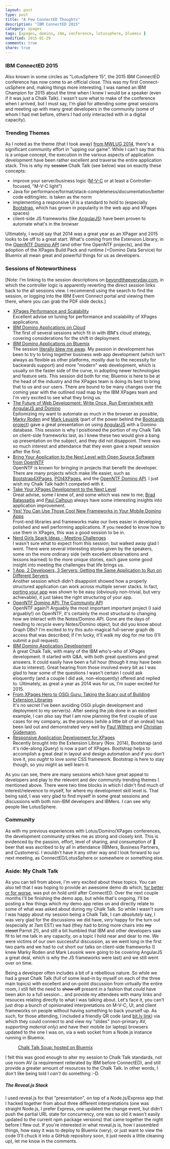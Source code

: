 ```yaml
---
layout: post
type: post
title: "A Few ConnectED Thoughts"
description: "IBM ConnectED 2015"
category: xpages
tags: [xpages, domino, ibm, conference, lotussphere, bluemix ]
modified: 2015-01-29
comments: true
share: true
---
```


### IBM ConnectED 2015
Also known in some circles as "LotusSphere 15", the 2015 IBM ConnectED conference has now come to an official close. This was my first Connect-usSphere and, making things more interesting, I was named an IBM Champion for 2015 about the time when I knew I would be a speaker (even if it was _just_ a Chalk Talk). I wasn't sure what to make of the conference when I arrived, but I must say, I'm glad for attending some great sessions and meeting up with many great developers in the community (some of whom I had met before, others I had only interacted with in a digital capacity).

### Trending Themes
As I noted as the theme (that I took away) [from MWLUG 2014](/xpages/community-code-and-evolution/), there's a significant community effort in "upping our game". While I can't say that this is a unique concept, the execution in the various aspects of application development have been rather excellent and traverse the entire application stack. This is why my <s>session</s> Chalk Talk (see below) was on exactly these concepts:

* improve your server/business logic ([M-V-C](/xpages/unraveling-the-mvc-mysteries/) or at least a Controller-focused, "M-V-C light")
* Java for performance/format/stack-completeness/documentation/better code editing/etc. is taken as the norm
* implementing a responsive UI is a standard to hold to (especially [Bootstrap](//getbootstrap.com), which has grown in popularity in the web app and XPages spaces)
* client-side JS frameworks (like [AngularJS](//angularjs.org)) have been proven to automate what's in the browser

Ultimately, I would say that 2014 was a great year as an XPager and 2015 looks to be off to a great start. What's coming from the Extension Library, in the [OpenNTF Domino API](//openntf.org/main.nsf/project.xsp?r=project/OpenNTF%20Domino%20API) (and other fine OpenNTF projects), and the adoption of the XPages Build Pack and runtime (+Domino Data Service) for Bluemix all mean great and powerful things for us as developers.

### Sessions of Noteworthiness
[Note: I'm linking to the session descriptions on [beyondtheeveryday.com](//beyondtheeveryday.com), in which the controller logic is apparently reverting the direct session links back to the all sessions view. I recommend using the search to find the session, or logging into the IBM Event Connect portal and viewing them there, where you can grab the PDF slide decks.]

* [XPages Performance and Scalability](//beyondtheeveryday.com/#/sessions/68839ACEB9BB2918C1257DD3003B5A3C)<br />
Excellent advise on tuning for performance and scalability of XPages applications.
* [IBM Domino Applications on Cloud](//beyondtheeveryday.com/#/sessions/B5BF997770B0137DC1257DD3003B5A42)<br />
The first of several sessions which fit in with IBM's cloud strategy, covering considerations for the shift in deployment.
* [IBM Domino Applications on Bluemix](//beyondtheeveryday.com/#/sessions/2B9099E8A6D5C465C1257DD3003B53A3)<br />
The session [literally blew me away](https://www.youtube.com/v/iLi2xB82ZyI?start=233&end=262). My passion in development has been to try to bring together business web app development (which isn't always as flexible as other platforms, mostly due to the necessity for backwards support) and more "modern" web development, which is usually on the faster side of the curve, in adopting newer technologies and feature sets. This session did both for me; Bluemix is here to be at the head of the industry and the XPages team is doing its best to bring that to us and our users. There are bound to be many changes over the coming year with the outlined road map by the IBM XPages team and I'm very excited to see what they bring us.
* [The Future of Web Development: Write Once, Run Everywhere with AngularJS and Domino](//beyondtheeveryday.com/#/sessions/7DF68F606C52B584C1257DD3003B55E6)<br />
Epitomizing my want to automate as much in the browser as possible, [Marky Roden](//twitter.com/MarkyRoden) and [Mark Leusink](//twitter.com/markleusink) (part of the power behind the [Bootcards project](//bootcards.org/)) gave a great presentation on using [AngularJS](//angularjs.org/) with a Domino database. This session is why I positioned the portion of my Chalk Talk on client-side frameworks last, as I knew these two would give a bang up presentation on the subject, and they did not disappoint. There was so much interest and attendance that they even gave a repeat session after the first.
* [Bring Your Application to the Next Level with Open Source Software from OpenNTF](//beyondtheeveryday.com/#/sessions/1627AFE7619567B6C1257DD3003B563A)<br />
OpenNTF is known for bringing in projects that benefit the developer. There are many projects which make life easier, such as [Bootstrap4XPages](//openntf.org/main.nsf/project.xsp?r=project/Bootstrap4XPages), [POI4XPages](//openntf.org/main.nsf/project.xsp?r=project/POI%204%20XPages), and the [OpenNTF Domino API](//openntf.org/main.nsf/project.xsp?r=project/OpenNTF%20Domino%20API). I just wish my Chalk Talk hadn't competed with it.
* [Take Your XPages Development to the Next Level](//beyondtheeveryday.com/#/sessions/B905D1464EFE253DC1257DD3003B5461)<br />
Great advise, some I knew of, and some which was new to me; [Brad Balassaitis](//twitter.com/Balassaitis) and [Paul Calhoun](//twitter.com/ptcalhoun) always have some interesting insights into application improvement.
* [Yes! You Can Use Those Cool New Frameworks in Your Mobile Domino Apps](//beyondtheeveryday.com/#/sessions/9622BE9308AC81FEC1257DD3003B55DB)<br />
Front-end libraries and frameworks make our lives easier in developing polished and well performing applications. If you needed to know how to use them in XPages, this was a good session to be in.
* [Nerd Girls Spark Ideas - Meeting Challenges](//beyondtheeveryday.com/#/sessions/FEF4C1BD8D3E37A8C1257DD3003B5AB4)<br />
I wasn't sure what to expect from this session, but walked away glad I went. There were several interesting stories given by the speakers, some on the more ordinary side (with excellent observations and lessons learned) to the more unique stories, each gave some good insight into meeting the challenges that life brings us.
* [1 App, 2 Developers, 3 Servers: Getting the Same Application to Run on Different Servers](//beyondtheeveryday.com/#/sessions/15C1426CF468ECFBC1257DD3003B560A)<br />
Another session which didn't disappoint showed how a properly structured application can work across multiple server stacks. In fact, [porting your app](//www.youtube.com/watch?v=h_8wY0FD1ZI) was shown to be easy (obviously non-trivial, but very achievable), it just takes the right structuring of your app.
* [OpenNTF Domino API: The Community API](//beyondtheeveryday.com/#/sessions/E40FF55DAAEFB3DDC1257DD3003B564B)<br />
OpenNTF again?! Arguably the most important important project (I said arguably!) on OpenNTF, it's certainly the most structural to changing how we interact with the Notes/Domino API. Gone are the days of needing to _recycle_ every Notes/Domino object, but did you know about Graph DBs? I'm excited to try this auto-magical full-server graph db access that was described; if I'm lucky, it'll walk my dog for me too (I'll submit a pull request).
* [IBM Domino Application Development](//beyondtheeveryday.com/#/sessions/F875C078E6EEE8B3C1257DD3003B5674)<br />
A great Chalk Talk, with many of the IBM who's-who of XPages development. It started with Q&A, with both great questions and great answers. It could easily have been a full hour (though it may have been due to interest). Great hearing from those involved every bit as I was glad to hear some of the questions I wasn't certain I could ask eloquently (and a couple I did ask, non-eloquently) offered and replied to. Ultimately, as great a year as 2014 was for us, I'm super excited for 2015.
* [From XPages Hero to OSGi Guru: Taking the Scary out of Building Extension Libraries](//beyondtheeveryday.com/#/sessions/FA8B3980697F36EAC1257DD3003B546F)<br />
It's no secret I've been avoiding OSGi plugin development and deployment to my server(s). After seeing the job done in an excellent example, I can _also_ say that I am now planning the first couple of use cases for my company, as the process (while a little bit of an ordeal) has been laid out and demonstrated very well by [Paul Withers](//twitter.com/PaulSWithers) and [Christian Güdemann](//twitter.com/guedeWebGate).
* [Responsive Application Development for XPages](//beyondtheeveryday.com/#/sessions/5BEB54CF89B5A338C1257DD3003B53EF)<br />
Recently brought into the Extension Library (Nov. 2014), Bootstrap (and it's ride-along jQuery) is now a part of XPages. Bootstrap helps to accomplish a great deal in layout and design automation and if you don't love it, you _ought_ to love _some_ CSS framework. Bootstrap is here to stay though, so you might as well learn it.

As you can see, there are many sessions which have great appeal to developers and play to the relevent and dev community trending themes I mentioned above. There were two time blocks in which I didn't find much of interest/relevence to myself, for where my development skill level is. That being said, I was very glad to find myself in some great sessions and discussions with both non-IBM developers and IBMers. I can see why people like LotusSphere.

### Community
As with my previous experiences with Lotus/Domino/XPages conferences, the development community strikes me as strong and closely knit. This is evidenced by the passion, effort, level of sharing, and consumption of 🍻 beer that was ascribed to by all in attendance (IBMers, Business Partners, and Customers). I wouldn't have it any other way and I look forward to our next meeting, as ConnectED/LotusSphere or somewhere or something else.


### Aside: My Chalk Talk
As you can tell from above, I'm very excited about these topics. You can also tell that I was hoping to provide an awesome demo db which, [for better or for worse](/self-promotion/a-chalk-talk-talk/), was put on hold until after ConnectED. Over the next couple months I'll be finishing the demo app, but while that's ongoing, I'll be posting a few things which my demo app relies on and directly relate to some of what was asked about during my Chalk Talk. So while I wasn't sure I was happy about my session being a Chalk Talk, I can _absolutely_ say, I was very glad for the discussions we did have, _very_ happy for the turn out (especially at 7am EST) we had (they had to bring more chairs into <s>my closet</s> Parrot 2!), and still a bit humbled that IBM and other developers saw fit to let me talk in any capacity, on a topic I hold near and dear to me. We were victims of our own successful discussion, as we went long in the first two parts and we had to cut short our talks on client-side frameworks (I knew Marky Roden and Mark Leusink were going to be covering AngularJS a great deal, which is why the JS frameworks were last) and we still went over on time.

Being a developer often includes a bit of a rebellious nature. So while we had a great Chalk Talk (full of some lead-in by myself on each of the three main topics) with excellent and on-point discussion from virtually the entire room, I still felt the need to <s>show off</s> present in a fashion that _could_ have been akin to a full session... and provide my attendees with many links and resouces relating directly to what I was talking about. Let's face it, you can't just drop a bunch of opinionated interpretations on M-V-C, UI, and client frameworks on people without having something to back yourself up. As such, for those attending, I included a friendly QR code (and [bit.ly link](//bit.ly/BlueChalkySoup)) via which they could connect to and view my "slides" (non-primary AV, _supporting material only_) and have their mobile (or laptop) browsers updated to the one I was on, via a web socket from a Node.js instance running in Bluemix.


<figure>
  <amp-img src="/assets/images/post_images/BlueChalkySoup.png"
  alt="Chalk Talk Soup: hosted on Bluemix"
  layout="fixed"
  width="256" height="320"></amp-img>
 <figcaption><a href="https://bit.ly/BlueChalkySoup">Chalk Talk Soup: hosted on Bluemix</a></figcaption>
</figure>

I felt this was good enough to alter my session to Chalk Talk standards, not use room AV (a requirement reiterated by IBM before ConnectED), and still provide a greater amount of resources to the Chalk Talk. In other words, I don't like being told I _can't_ do something :-D.

##### The Reveal.js Stack
I used reveal.js for that "presentation", on top of a Node.js/Express app that I hacked together from about three different interpretations (one was straight Node.js, I prefer Express, one updated the change event, but didn't push the partial URL state for concurrency, one was so old it wasn't easily updated to the current npm package versions) that came together the night before I flew out. If you're interested in what reveal.js is, how I assembled things, how easy it was to deploy to Bluemix (very), or just want to view the code (I'll chuck it into a GitHub repository soon, it just needs a little cleaning up), let me know in the comments.
